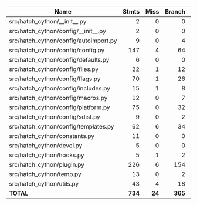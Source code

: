 | Name                                     |    Stmts |     Miss |   Branch |   BrPart |   Cover |
|----------------------------------------- | -------: | -------: | -------: | -------: | ------: |
| src/hatch\_cython/\_\_init\_\_.py        |        2 |        0 |        0 |        0 |    100% |
| src/hatch\_cython/config/\_\_init\_\_.py |        2 |        0 |        0 |        0 |    100% |
| src/hatch\_cython/config/autoimport.py   |        9 |        0 |        4 |        0 |    100% |
| src/hatch\_cython/config/config.py       |      147 |        4 |       64 |        5 |     95% |
| src/hatch\_cython/config/defaults.py     |        6 |        0 |        0 |        0 |    100% |
| src/hatch\_cython/config/files.py        |       22 |        1 |       12 |        2 |     91% |
| src/hatch\_cython/config/flags.py        |       70 |        1 |       26 |        0 |     99% |
| src/hatch\_cython/config/includes.py     |       15 |        1 |        8 |        1 |     91% |
| src/hatch\_cython/config/macros.py       |       12 |        0 |        7 |        0 |    100% |
| src/hatch\_cython/config/platform.py     |       75 |        0 |       32 |        3 |     97% |
| src/hatch\_cython/config/sdist.py        |        9 |        0 |        2 |        0 |    100% |
| src/hatch\_cython/config/templates.py    |       62 |        6 |       34 |        3 |     91% |
| src/hatch\_cython/constants.py           |       11 |        0 |        0 |        0 |    100% |
| src/hatch\_cython/devel.py               |        5 |        0 |        0 |        0 |    100% |
| src/hatch\_cython/hooks.py               |        5 |        1 |        2 |        0 |     86% |
| src/hatch\_cython/plugin.py              |      226 |        6 |      154 |        9 |     96% |
| src/hatch\_cython/temp.py                |       13 |        0 |        2 |        0 |    100% |
| src/hatch\_cython/utils.py               |       43 |        4 |       18 |        1 |     89% |
|                                **TOTAL** |  **734** |   **24** |  **365** |   **24** | **95%** |
